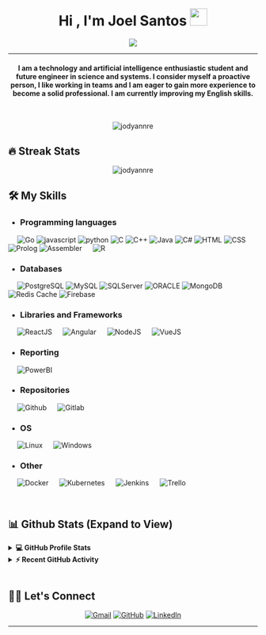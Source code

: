 
<h1 align="center">Hi , I'm Joel Santos <img src="https://media.giphy.com/media/hvRJCLFzcasrR4ia7z/giphy.gif" width="35"></h1>
<p align="center">
  <a href="https://github.com/DenverCoder1/readme-typing-svg"><img src="https://readme-typing-svg.herokuapp.com?lines=Computer+Science+Student;Always%20learning%20new%20things&center=true&width=500&height=50"></a>
</p>
<hr/>
<h4 align="center">I am a technology and artificial intelligence enthusiastic student and future engineer in science and systems.
I consider myself a proactive person, I like working in teams and I am eager to gain more experience to become a solid professional.
I am currently improving my English skills.</h4>
<br>
<p align="center"> <img src="https://komarev.com/ghpvc/?username=jodyannre&label=Profile%20views&color=0e75b6&style=plastic" alt="jodyannre" /> </p>

## 🔥 Streak Stats
<p align="center"><img src="https://github-readme-streak-stats.herokuapp.com/?user=jodyannre&theme=algolia" alt="jodyannre"  /></p>


## 🛠️ My Skills

- ### Programming languages

<p align="left"> 
  &emsp; 
  <img alt="Go" src="https://img.shields.io/badge/go-blue?style=for-the-badge&logo=goland">
  <img alt="javascript" src="https://img.shields.io/badge/JavaScript-323330?style=for-the-badge&logo=javascript&logoColor=F7DF1E">
  <img alt="python" src="https://img.shields.io/badge/Python-FFD43B?style=for-the-badge&logo=python&logoColor=blue">
  <img alt="C" src="https://img.shields.io/badge/C-00599C?style=for-the-badge&logo=c&logoColor=white">
  <img alt="C++" src="https://img.shields.io/badge/C%2B%2B-00599C?style=for-the-badge&logo=c%2B%2B&logoColor=white">
  <img alt="Java" src="https://img.shields.io/badge/java-%23ED8B00.svg?style=for-the-badge&logo=openjdk&logoColor=white">
  <img alt="C#" src="https://img.shields.io/badge/C%23-239120?style=for-the-badge&logo=c-sharp&logoColor=white">
  <img alt="HTML" src="https://img.shields.io/badge/HTML5-E34F26?style=for-the-badge&logo=html5&logoColor=white">
  <img alt="CSS" src="https://img.shields.io/badge/CSS3-1572B6?style=for-the-badge&logo=css3&logoColor=white">
  <img alt="Prolog" src="https://img.shields.io/badge/prolog-white?style=for-the-badge">
  <img alt="Assembler" src="https://img.shields.io/badge/assembler-gray?style=for-the-badge&logo=assemblyscript">
  &emsp;
  <img alt="R" src="https://img.shields.io/badge/R-276DC3?style=for-the-badge&logo=r&logoColor=white">
</p>

- ### Databases
<p align="left"> 
  &emsp; 
  <img alt="PostgreSQL" src="https://img.shields.io/badge/postgresql-orange?style=for-the-badge&logo=postgresql&logoColor=white">
  <img alt="MySQL" src="https://img.shields.io/badge/mysql-blue?style=for-the-badge&logo=mysql&logoColor=white">
  <img alt="SQLServer" src="https://img.shields.io/badge/sqlserver-gray?style=for-the-badge&logo=microsoftsqlserver">
  <img alt="ORACLE" src="https://img.shields.io/badge/oracle-red?style=for-the-badge&logo=oracle">
  <img alt="MongoDB" src="https://img.shields.io/badge/mongodb-green?style=for-the-badge&logo=mongodb">
  <img alt="Redis Cache" src="https://img.shields.io/badge/redis cache-white?style=for-the-badge&logo=redis">  
  <img alt="Firebase" src="https://img.shields.io/badge/firebase-gray?style=for-the-badge&logo=firebase"> 
</p>

- ### Libraries and Frameworks
<p align="left">
  &emsp;
	<a><img alt="ReactJS" src="https://shields.io/badge/react-black?logo=react&style=for-the-badge"></a>
  &emsp;
	<a><img alt="Angular" src ="https://img.shields.io/badge/Angular-DD0031?style=for-the-badge&logo=angular&logoColor=white"/></a>
  &emsp;
  <a><img alt="NodeJS" src="https://shields.io/badge/node.js-green?logo=node.js&style=for-the-badge"></a>
  &emsp;
	<a><img alt="VueJS" src ="https://img.shields.io/badge/Vue.js-35495E?style=for-the-badge&logo=vuedotjs&logoColor=4FC08D"/></a>
</p>
  
- ### Reporting
<p align="left">
  &emsp;
  <a><img alt="PowerBI" src="https://shields.io/badge/powerbi-yellow?logo=powerbi&style=for-the-badge"></a>
 </p>

- ### Repositories
<p align="left">
  &emsp;
  <a><img alt="Github" src="https://shields.io/badge/github-black?logo=github&style=for-the-badge"></a>
  &emsp;
  <a><img alt="Gitlab" src="https://shields.io/badge/gitlab-blue?logo=gitlab&style=for-the-badge"></a>
 </p>


- ### OS
 
<p align="left">
  &emsp;
  <a><img alt="Linux" src="https://shields.io/badge/linux-black?logo=linux&style=for-the-badge"></a>
  &emsp;
  <a><img alt="Windows" src="https://shields.io/badge/windows-blue?logo=windows&style=for-the-badge"></a>
 </p>


- ### Other
 
<p align="left">
  &emsp;
  <a><img alt="Docker" src="https://shields.io/badge/docker-blue?logo=docker&style=for-the-badge"></a>
  &emsp;
  <a><img alt="Kubernetes" src="https://shields.io/badge/kubernetes-violet?logo=kubernetes&style=for-the-badge"></a>
  &emsp;
  <a><img alt="Jenkins" src="https://shields.io/badge/jenkins-white?logo=jenkins&style=for-the-badge"></a>
  &emsp;
  <a><img alt="Trello" src="https://shields.io/badge/trello-pink?logo=trello&style=for-the-badge"></a>
 </p>

<br/>

## 📊 Github Stats (Expand to View) 


<details> 
  <summary><b>💻 GitHub Profile Stats</b></summary>
  <br/>
  <p align="center">
    <a href="https://github.com/anuraghazra/github-readme-stats"><img alt="Joel's Github Stats" src="https://github-readme-stats.vercel.app/api?username=jodyannre&show_icons=true&count_private=true&theme=algolia" height="192px"/></a>
<br/>
  &nbsp;
	  <img src="https://github-readme-stats.vercel.app/api/top-langs?username=jodyannre&show_icons=true&locale=en&layout=compact&theme=algolia" alt="jodyannre" height="192px"/>
  <br/>
  <b>Note:</b> Top languages is only a metric of the languages my public code consists of and doesn't reflect experience or skill level.
  </p>
</details>


<details>
  <summary><b>⚡ Recent GitHub Activity</b></summary>
  <br/>
   <a href="https://github.com/Candida18"><img alt="Joel's Activity Graph" src="https://activity-graph.herokuapp.com/graph?username=jodyannre&custom_title=Joel's%20Contribution%20Graph&theme=react-dark" /></a>
  <br/>

</details>

<br/>

## 🙋‍♀️ Let's Connect
<p align="center">
	<a href="mailto:jers.033@gmail.com"><img src="https://img.icons8.com/bubbles/50/000000/gmail.png" alt="Gmail"/></a>
	<a href="https://github.com/Jodyannre"><img src="https://img.icons8.com/bubbles/50/000000/github.png" alt="GitHub"/></a>
	<a href="https://linkedin.com/in/joddie-santos"><img src="https://img.icons8.com/bubbles/50/000000/linkedin.png" alt="LinkedIn"/></a>	
</p>

<hr/>
